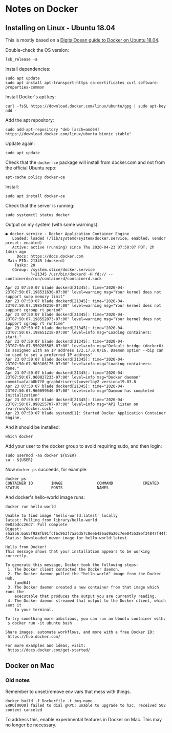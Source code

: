 # Notes on Docker


## Installing on Linux - Ubuntu 18.04

This is mostly based on a [DigitalOcean guide to Docker on Ubuntu
18.04](https://www.digitalocean.com/community/tutorials/how-to-install-and-use-docker-on-ubuntu-18-04).

Double-check the OS version:
```shell
lsb_release -a
```

Install dependencies:
```shell
sudo apt update
sudo apt install apt-transport-https ca-certificates curl software-properties-common
```

Install Docker's apt key:
```shell
curl -fsSL https://download.docker.com/linux/ubuntu/gpg | sudo apt-key add -
```

Add the apt repository:
```shell
sudo add-apt-repository "deb [arch=amd64] https://download.docker.com/linux/ubuntu bionic stable"
```

Update again:
```shell
sudo apt update
```

Check that the `docker-ce` package will install from docker.com and not from the
official Ubuntu repo:
```shell
apt-cache policy docker-ce
```

Install:
```shell
sudo apt install docker-ce
```

Check that the server is running:
```shell
sudo systemctl status docker
```

Output on my system (with some warnings):
```shell
● docker.service - Docker Application Container Engine
   Loaded: loaded (/lib/systemd/system/docker.service; enabled; vendor preset: enabled)
   Active: active (running) since Thu 2020-04-23 07:50:07 PDT; 2h 14min ago
     Docs: https://docs.docker.com
 Main PID: 21345 (dockerd)
    Tasks: 20
   CGroup: /system.slice/docker.service
           └─21345 /usr/bin/dockerd -H fd:// --containerd=/run/containerd/containerd.sock

Apr 23 07:50:07 blade dockerd[21345]: time="2020-04-23T07:50:07.198531630-07:00" level=warning msg="Your kernel does not support swap memory limit"
Apr 23 07:50:07 blade dockerd[21345]: time="2020-04-23T07:50:07.198548210-07:00" level=warning msg="Your kernel does not support cgroup rt period"
Apr 23 07:50:07 blade dockerd[21345]: time="2020-04-23T07:50:07.198552873-07:00" level=warning msg="Your kernel does not support cgroup rt runtime"
Apr 23 07:50:07 blade dockerd[21345]: time="2020-04-23T07:50:07.198651218-07:00" level=info msg="Loading containers: start."
Apr 23 07:50:07 blade dockerd[21345]: time="2020-04-23T07:50:07.550205585-07:00" level=info msg="Default bridge (docker0) is assigned with an IP address 172.17.0.0/16. Daemon option --bip can be used to set a preferred IP address"
Apr 23 07:50:07 blade dockerd[21345]: time="2020-04-23T07:50:07.903106175-07:00" level=info msg="Loading containers: done."
Apr 23 07:50:07 blade dockerd[21345]: time="2020-04-23T07:50:07.960027233-07:00" level=info msg="Docker daemon" commit=afacb8b7f0 graphdriver(s)=overlay2 version=19.03.8
Apr 23 07:50:07 blade dockerd[21345]: time="2020-04-23T07:50:07.960099546-07:00" level=info msg="Daemon has completed initialization"
Apr 23 07:50:07 blade dockerd[21345]: time="2020-04-23T07:50:07.990255707-07:00" level=info msg="API listen on /var/run/docker.sock"
Apr 23 07:50:07 blade systemd[1]: Started Docker Application Container Engine.
```

And it should be installed:
```shell
which docker
```

Add your user to the docker group to avoid requiring sudo, and then login:
```shell
sudo usermod -aG docker ${USER}
su - ${USER}
```

Now `docker ps` succeeds, for example:
```shell
docker ps
CONTAINER ID        IMAGE               COMMAND             CREATED         STATUS              PORTS               NAMES
```

And docker's hello-world image runs:
```shell
docker run hello-world

Unable to find image 'hello-world:latest' locally
latest: Pulling from library/hello-world
0e03bdcc26d7: Pull complete
Digest: sha256:6a65f928fb91fcfbc963f7aa6d57c8eeb426ad9a20c7ee045538ef34847f44f1
Status: Downloaded newer image for hello-world:latest

Hello from Docker!
This message shows that your installation appears to be working correctly.

To generate this message, Docker took the following steps:
 1. The Docker client contacted the Docker daemon.
 2. The Docker daemon pulled the "hello-world" image from the Docker Hub.
    (amd64)
 3. The Docker daemon created a new container from that image which runs the
    executable that produces the output you are currently reading.
 4. The Docker daemon streamed that output to the Docker client, which sent it
    to your terminal.

To try something more ambitious, you can run an Ubuntu container with:
 $ docker run -it ubuntu bash

Share images, automate workflows, and more with a free Docker ID:
 https://hub.docker.com/

For more examples and ideas, visit:
 https://docs.docker.com/get-started/

```


## Docker on Mac

### Old notes

Remember to unset/remove env vars that mess with things.

```shell
docker build -f Dockerfile -t img-name .
ERRO[0000] failed to dial gRPC: unable to upgrade to h2c, received 502
context canceled
```

To address this, enable experimental features in Docker on Mac. This may no longer be necessary.

